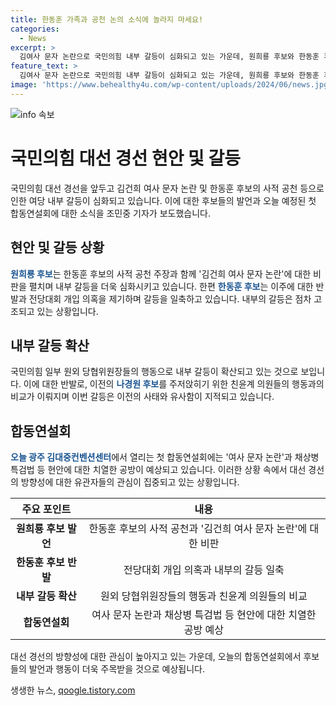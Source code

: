 ```yaml
---
title: 한동훈 가족과 공천 논의 소식에 놀라지 마세요!
categories:
  - News
excerpt: >
  김여사 문자 논란으로 국민의힘 내부 갈등이 심화되고 있는 가운데, 원희룡 후보와 한동훈 후보 간의 공방이 격화되고 있습니다. 또한, 지난해와 같은 연판장 사태를 막기 위해 갈등이 계속되고 있으며, 오늘 광주 김대중컨벤션센터에서 열리는 합동 연설회에서 여사 문자 논란과 채상병 특검법 등을 놓고 치열한 토론이 예상됩니다. (150자)
feature_text: >
  김여사 문자 논란으로 국민의힘 내부 갈등이 심화되고 있는 가운데, 원희룡 후보와 한동훈 후보 간의 공방이 격화되고 있습니다. 또한, 지난해와 같은 연판장 사태를 막기 위해 갈등이 계속되고 있으며, 오늘 광주 김대중컨벤션센터에서 열리는 합동 연설회에서 여사 문자 논란과 채상병 특검법 등을 놓고 치열한 토론이 예상됩니다. (150자)
image: 'https://www.behealthy4u.com/wp-content/uploads/2024/06/news.jpg'
---
```


<p><img src="https://www.behealthy4u.com/wp-content/uploads/2024/06/news.jpg" alt="info 속보" /></p>

<h1>국민의힘 대선 경선 현안 및 갈등</h1>

<p data-ke-size="size16">국민의힘 대선 경선을 앞두고 김건희 여사 문자 논란 및 한동훈 후보의 사적 공천 등으로 인한 여당 내부 갈등이 심화되고 있습니다. 이에 대한 후보들의 발언과 오늘 예정된 첫 합동연설회에 대한 소식을 조민중 기자가 보도했습니다.</p>

<h2 data-ke-size="size26">현안 및 갈등 상황</h2>

<p><b><span style="color: #1a5490;">원희룡 후보</span></b>는 한동훈 후보의 사적 공천 주장과 함께 '김건희 여사 문자 논란'에 대한 비판을 펼치며 내부 갈등을 더욱 심화시키고 있습니다. 한편 <b><span style="color: #1a5490;">한동훈 후보</span></b>는 이주에 대한 반발과 전당대회 개입 의혹을 제기하며 갈등을 일축하고 있습니다. 내부의 갈등은 점차 고조되고 있는 상황입니다.</p>

<h2 data-ke-size="size26">내부 갈등 확산</h2>

<p>국민의힘 일부 원외 당협위원장들의 행동으로 내부 갈등이 확산되고 있는 것으로 보입니다. 이에 대한 반발로, 이전의 <b><span style="color: #1a5490;">나경원 후보</span></b>를 주저앉히기 위한 친윤계 의원들의 행동과의 비교가 이뤄지며 이번 갈등은 이전의 사태와 유사함이 지적되고 있습니다.</p>

<h2 data-ke-size="size26">합동연설회</h2>

<p><b><span style="color: #1a5490;">오늘 광주 김대중컨벤션센터</span></b>에서 열리는 첫 합동연설회에는 '여사 문자 논란'과 채상병 특검법 등 현안에 대한 치열한 공방이 예상되고 있습니다. 이러한 상황 속에서 대선 경선의 방향성에 대한 유관자들의 관심이 집중되고 있는 상황입니다.</p>

<table>
    <thead>
        <tr>
            <th style="text-align: center;">주요 포인트</th>
            <th style="text-align: center;">내용</th>
        </tr>
    </thead>
    <tbody>
        <tr>
            <td style="text-align: center; height: 17px;"><b>원희룡 후보 발언</b></td>
            <td style="text-align: center; height: 17px;">한동훈 후보의 사적 공천과 '김건희 여사 문자 논란'에 대한 비판</td>
        </tr>
        <tr>
            <td style="text-align: center; height: 22px;"><b>한동훈 후보 반발</b></td>
            <td style="text-align: center; height: 22px;">전당대회 개입 의혹과 내부의 갈등 일축</td>
        </tr>
        <tr>
            <td style="text-align: center; height: 17px;"><b>내부 갈등 확산</b></td>
            <td style="text-align: center; height: 17px;">원외 당협위원장들의 행동과 친윤계 의원들의 비교</td>
        </tr>
        <tr>
            <td style="text-align: center; height: 17px;"><b>합동연설회</b></td>
            <td style="text-align: center; height: 17px;">여사 문자 논란과 채상병 특검법 등 현안에 대한 치열한 공방 예상</td>
        </tr>
    </tbody>
</table>

<p data-ke-size="size16">대선 경선의 방향성에 대한 관심이 높아지고 있는 가운데, 오늘의 합동연설회에서 후보들의 발언과 행동이 더욱 주목받을 것으로 예상됩니다.</p>
생생한 뉴스, <a href="https://qoogle.tistory.com" rel="dofollow">qoogle.tistory.com</a>



